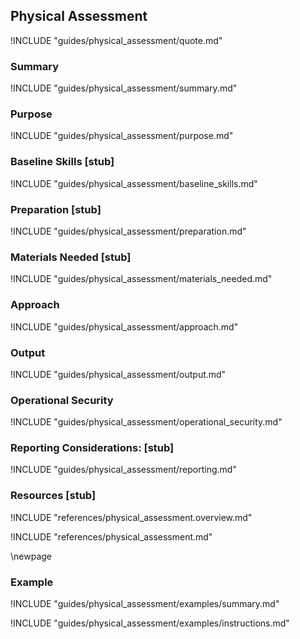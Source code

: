 ## Physical Assessment

!INCLUDE "guides/physical_assessment/quote.md"

### Summary

!INCLUDE "guides/physical_assessment/summary.md"

### Purpose

!INCLUDE "guides/physical_assessment/purpose.md"

### Baseline Skills [stub]

!INCLUDE "guides/physical_assessment/baseline_skills.md"

### Preparation [stub]

!INCLUDE "guides/physical_assessment/preparation.md"

### Materials Needed [stub]

!INCLUDE "guides/physical_assessment/materials_needed.md"

### Approach

!INCLUDE "guides/physical_assessment/approach.md"

### Output

!INCLUDE "guides/physical_assessment/output.md"

### Operational Security

!INCLUDE "guides/physical_assessment/operational_security.md"

### Reporting Considerations: [stub]

!INCLUDE "guides/physical_assessment/reporting.md"

### Resources [stub]

!INCLUDE "references/physical_assessment.overview.md"

!INCLUDE "references/physical_assessment.md"

\newpage

### Example

!INCLUDE "guides/physical_assessment/examples/summary.md"

!INCLUDE "guides/physical_assessment/examples/instructions.md"

